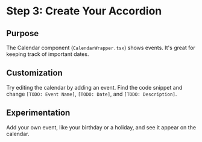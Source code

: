 # Step 3: Create Your Accordion

## Purpose
The Calendar component (`CalendarWrapper.tsx`) shows events. It's great for keeping track of important dates.
## Customization
Try editing the calendar by adding an event. Find the code snippet and change `[TODO: Event Name]`, `[TODO: Date]`, and `[TODO: Description]`.
## Experimentation
Add your own event, like your birthday or a holiday, and see it appear on the calendar.
